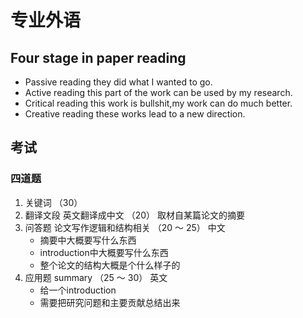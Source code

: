 # 专业外语

## Four stage in paper reading 
- Passive reading
  they did what I wanted to go.
- Active reading
  this part of the work can be used by my research.
- Critical reading
  this work is bullshit,my work can do much better.
- Creative reading 
  these works lead to a new direction.


## 考试

### 四道题

1. 关键词 （30）
2. 翻译文段 英文翻译成中文 （20） 取材自某篇论文的摘要
3. 问答题 论文写作逻辑和结构相关 （20 ～ 25） 中文  
   - 摘要中大概要写什么东西
   - introduction中大概要写什么东西
   - 整个论文的结构大概是个什么样子的
4. 应用题 summary （25 ～ 30） 英文
   - 给一个introduction 
   - 需要把研究问题和主要贡献总结出来




